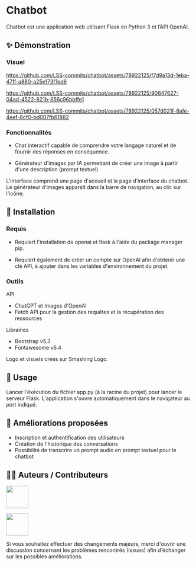 # Chatbot

Chatbot est une application web utilisant Flask en Python 3 et l’API OpenAI.

## ✨ Démonstration

### Visuel

https://github.com/LSS-commits/chatbot/assets/78922125/f7d9a13d-1eba-47ff-a880-a25e173f1ed6

https://github.com/LSS-commits/chatbot/assets/78922125/90647627-04ad-4522-821b-856c96bbffe1

https://github.com/LSS-commits/chatbot/assets/78922125/057d021f-8afe-4eef-8cf0-bd007fb61882

### Fonctionnalités 

- Chat interactif capable de comprendre votre langage naturel et de fournir des réponses en conséquence.

- Générateur d'images par IA permettant de créer une image à partir d'une description (prompt textuel)

L'interface comprend une page d'accueil et la page d'interface du chatbot. Le générateur d'images apparaît dans la barre de navigation, au clic sur l'icône.

## 🔨 Installation

### Requis

- Requiert l'installation de openai et flask à l'aide du package manager pip.

- Requiert également de créer un compte sur OpenAI afin d'obtenir une clé API, à ajouter dans les variables d'environnement du projet.

### Outils 

API
- ChatGPT et Images d'OpenAI
- Fetch API pour la gestion des requêtes et la récupération des ressources

Librairies
- Bootstrap v5.3
- Fontawesome v6.4

Logo et visuels créés sur Smashing Logo.

## 🚀 Usage

Lancer l'éxécution du fichier app.py (à la racine du projet) pour lancer le serveur Flask. L'application s'ouvre automatiquement dans le navigateur au port indiqué.

## 📌 Améliorations proposées

- Inscription et authentification des utilisateurs
- Création de l'historique des conversations
- Possibilité de transcrire un prompt audio en prompt textuel pour le chatbot

## 🤝🏻 Auteurs / Contributeurs
[<img src="https://github.com/LSS-commits.png" width="60px;"/>](https://github.com/LSS-commits)

[<img src="https://github.com/Hiloul.png" width="60px;"/>](https://github.com/Hiloul)

Si vous souhaitez effectuer des changements majeurs, merci d'ouvrir une discussion concernant les problèmes rencontrés (Issues) afin d'échanger sur les possibles améliorations. 
